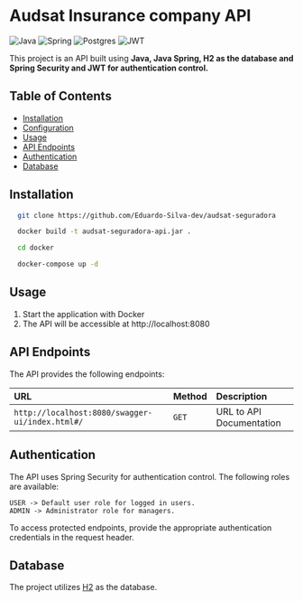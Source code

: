 # Audsat Insurance company API

![Java](https://img.shields.io/badge/java-%23ED8B00.svg?style=for-the-badge&logo=openjdk&logoColor=white)
![Spring](https://img.shields.io/badge/spring-%236DB33F.svg?style=for-the-badge&logo=spring&logoColor=white)
![Postgres](https://img.shields.io/badge/h2-%23316192.svg?style=for-the-badge&logo=h2&logoColor=white)
![JWT](https://img.shields.io/badge/JWT-black?style=for-the-badge&logo=JSON%20web%20tokens)

This project is an API built using **Java, Java Spring, H2 as the database and Spring Security and JWT for authentication control.**
## Table of Contents

- [Installation](#installation)
- [Configuration](#configuration)
- [Usage](#usage)
- [API Endpoints](#api-endpoints)
- [Authentication](#authentication)
- [Database](#database)

## Installation

```bash
  git clone https://github.com/Eduardo-Silva-dev/audsat-seguradora

  docker build -t audsat-seguradora-api.jar .

  cd docker

  docker-compose up -d
```

## Usage

1. Start the application with Docker
2. The API will be accessible at http://localhost:8080


## API Endpoints
The API provides the following endpoints:

| URL   | Method       | Description                           |
| :---------- | :--------- | :---------------------------------- |
| `http://localhost:8080/swagger-ui/index.html#/` | `GET` | URL to API Documentation |

## Authentication
The API uses Spring Security for authentication control. The following roles are available:

```
USER -> Default user role for logged in users.
ADMIN -> Administrator role for managers.
```
To access protected endpoints, provide the appropriate authentication credentials in the request header.
## Database
The project utilizes [H2](https://www.h2database.com/html/main.html) as the database. 